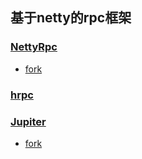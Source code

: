 

## 基于netty的rpc框架

### [NettyRpc](https://github.com/luxiaoxun/NettyRpc)
* [fork](https://github.com/kongzhidea/NettyRpc)

### [hrpc](https://github.com/hshenCode/hrpc)

### [Jupiter](https://github.com/fengjiachun/Jupiter)
* [fork](https://github.com/kongzhidea/Jupiter)

